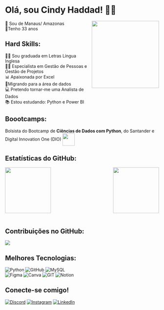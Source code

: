 # Olá, sou Cindy Haddad! 🙋‍♀️

<img align="right" height="220em" src="https://github.com/cindyhaddad/Ola-Mundo/assets/144475602/eb5fce26-bc0a-4305-9a36-853ba489e226.png"/>

📍 Sou de Manaus/ Amazonas<br>  🎈Tenho 33 anos<br> 

## Hard Skills:
👩‍🎓 Sou graduada em Letras Língua Inglesa <br> 👩‍🎓 Especialista em Gestão de Pessoas e Gestão de Projetos <br> 📊 Apaixonada por Excel<br>  🌱Migrando para a área de dados <br> 💻 Pretendo tornar-me uma Analista de Dados<br> 📚 Estou estudando: Python e Power BI 

## Boootcamps: 
Bolsista do Bootcamp de **Ciências de Dados com Python**, do  Santander e Digital Innovation One (DIO)
    <a href="https://www.dio.me/">
     <img align="center" width="40px" src="https://hermes.digitalinnovation.one/assets/diome/logo-minimized.png"></a>
    <span>  </span>
    
</h1>

## Estatísticas do GitHub: 

 <div> 
  <img  height="150em" src="https://github-readme-stats.vercel.app/api?username=CindyHaddad&show_icons=true&theme=merko&include_all_commits=true&count_private=true"/>
  <img align="right" height="150em" src="https://github-readme-stats.vercel.app/api/top-langs/?username=CindyHaddad&layout=compact&langs_count=16&theme=merko"/> <br>
</div>
<br>

## Contribuições no GitHub:
![](https://github-readme-streak-stats.herokuapp.com/?user=cindyhaddad&theme=merko&hide_border=false)<br/>


## Melhores Tecnologias:
![Python](https://img.shields.io/badge/python-3670A0?style=plastic&logo=python&logoColor=ffdd54) 
![GitHub](https://img.shields.io/badge/GitHub-%23121011.svg?style=plastic&logo=github&logoColor=white)
![MySQL](https://img.shields.io/badge/mysql-%2300f.svg?style=plastic&logo=mysql&logoColor=white) 	
![Figma](https://img.shields.io/badge/figma-%23F24E1E.svg?style=plastic&logo=figma&logoColor=white) 
![Canva](https://img.shields.io/badge/Canva-%2300C4CC.svg?style=plastic&logo=Canva&logoColor=white) 
![GIT](https://img.shields.io/badge/Git-fc6d26?style=plastic&logo=git&logoColor=white) 
![Notion](https://img.shields.io/badge/Notion-%23000000.svg?style=plastic&logo=notion&logoColor=white)

## Conecte-se comigo!
[![Discord](https://img.shields.io/badge/Discord-%237289DA.svg?logo=discord&logoColor=white)](https://discord.gg/cindyhaddad) 
[![Instagram](https://img.shields.io/badge/Instagram-%23E4405F.svg?logo=Instagram&logoColor=white)](https://instagram.com/haddad.solucoes) 
[![LinkedIn](https://img.shields.io/badge/LinkedIn-%230077B5.svg?logo=linkedin&logoColor=white)](https://linkedin.com/in/cindy-haddad07) 


